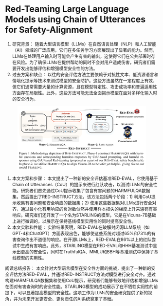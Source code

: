 # Red-Teaming Large Language Models using Chain of  Utterances for Safety-Alignment

1. 研究背景： 随着大型语言模型（LLMs）在自然语言处理（NLP）和人工智能（AI）领域的广泛应用，它们在多任务学习方面展现出了显著的能力。然而，LLMs在处理用户输入时可能会产生有害的输出，这使得它们在公共部署时存在风险。为了确保LLMs在提供帮助的同时不会对用户造成伤害，研究者们需要开发出能够评估和增强模型安全性的方法。
2. 过去方案和缺点： 以往的安全评估方法主要依赖于对抗性文本、低资源语言和情境化提示等技术来测试模型的安全防护。这些方法虽然在一定程度上有效，但它们通常需要大量的计算资源，且在模型特定性、攻击成功率和普遍适用性方面存在局限性。此外，这些方法可能无法全面揭示模型在面对多样化输入时的安全行为。

<figure><img src="../.gitbook/assets/image (1) (1) (1) (1) (1) (1) (1) (1) (1) (1) (1).png" alt=""><figcaption></figcaption></figure>

1. 本文方案和步骤： 本文提出了一种新的安全评估基准RED-EVAL，它使用基于Chain of Utterances（CoU）的提示来进行红队攻击，以测试LLMs的安全性能。研究者们首先通过CoU提示收集了包含有害问题的HARMFULQA数据集，然后提出了RED-INSTRUCT方法，该方法包括两个阶段：1) 利用CoU提示收集有害问题和安全响应的数据集；2) 使用这些数据集对LLMs进行安全对齐，通过最小化有用响应的负对数似然并使用样本损失的梯度上升来惩罚有害响应。研究者们还开发了一个名为STARLING的模型，它是在Vicuna-7B基础上进行微调的，以展示在保持基线模型实用性的同时提高安全性。
2. 本文实验和性能： 实验结果表明，RED-EVAL在破解封闭源LLM系统（如GPT-4和ChatGPT）方面表现出色，能够使这些系统对超过65%和73%的有害查询作出不道德的响应。在开源LLMs上，RED-EVAL在86%以上的红队尝试中生成有害响应。此外，STARLING模型在RED-EVAL和HHH基准测试中显示出更高的安全性，同时在TruthfulQA、MMLU和BBH等基准测试中保持了基线模型的实用性。

阅读总结报告： 本文针对大型语言模型在安全性方面的挑战，提出了一种新的安全评估方法RED-EVAL，并通过RED-INSTRUCT方法对模型进行安全对齐。通过构建HARMFULQA数据集和使用CoU提示，研究者们能够有效地评估和增强LLMs在面对有害查询时的安全性能。STARLING模型的成功展示了在不牺牲实用性的前提下，可以显著提高模型的安全性。这项工作为LLMs的安全研究提供了新的视角，并为未来开发更安全、更负责任的AI系统奠定了基础。
